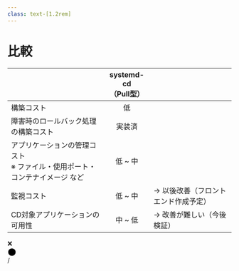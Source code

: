 ```yaml
---
class: text-[1.2rem]
---
```


# 比較

| | <span class="text-2xl">systemd-cd</span><br/><span class="text-md">（Pull型）</span> | |
|-|:-:|:-|
| 構築コスト | <span class="text-green-500">低</span> |  |
| 障害時のロールバック処理の構築コスト | <span class="text-green-500">実装済</span> |  |
| アプリケーションの管理コスト<br /><span class="text-base opacity-70">※ ファイル・使用ポート・コンテナイメージ など</span> | <span class="text-green-500">低</span> ~ <span class="text-yellow-500">中</span> |  |
| 監視コスト | <span class="text-green-500">低</span> ~ <span class="text-yellow-500">中</span> | → 以後改善<span class="text-sm">（フロントエンド作成予定）</span> |
| CD対象アプリケーションの可用性 | <span class="text-yellow-500">中</span> ~ <span class="text-red-500">低</span> | → 改善が難しい<span class="text-sm">（今後検証）</span> |

<div class="flex items-center gap-4 mt-8">
  <div class="text-lg">❌</div>
  <div class="flex w-[100px] h-2">
    <div class="h-full w-full bg-gradient-to-r from-red-500 to-yellow-500 rounded-l-xl"></div>
    <div class="h-full w-full bg-gradient-to-r from-yellow-500 to-green-500 rounded-r-xl"></div>
  </div>
  <svg width="20" height="20" viewBox="0 0 18 18" xmlns="http://www.w3.org/2000/svg" class="stroke-green-500">
    <path d="M16.5 9C16.5 9.98491 16.306 10.9602 15.9291 11.8701C15.5522 12.7801 14.9997 13.6069 14.3033 14.3033C13.6069 14.9997 12.7801 15.5522 11.8701 15.9291C10.9602 16.306 9.98491 16.5 9 16.5C8.01509 16.5 7.03982 16.306 6.12987 15.9291C5.21993 15.5522 4.39314 14.9997 3.6967 14.3033C3.00026 13.6069 2.44781 12.7801 2.0709 11.8701C1.69399 10.9602 1.5 9.98491 1.5 9C1.5 7.01088 2.29018 5.10322 3.6967 3.6967C5.10322 2.29018 7.01088 1.5 9 1.5C10.9891 1.5 12.8968 2.29018 14.3033 3.6967C15.7098 5.10322 16.5 7.01088 16.5 9Z" stroke-width="3" stroke-linecap="round" stroke-linejoin="round"/>
  </svg>
</div>

<div
  class="absolute bottom-[1rem] right-[1rem] text-[1rem]"
>
  <SlideCurrentNo /> / <SlidesTotal />
</div>
